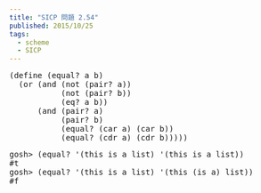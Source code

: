 ```yaml
---
title: "SICP 問題 2.54"
published: 2015/10/25
tags:
  - scheme
  - SICP
---
```



<pre class="code lang-scheme" data-lang="scheme" data-unlink><span class="synSpecial">(</span><span class="synStatement">define</span> <span class="synSpecial">(</span><span class="synIdentifier">equal?</span> a b<span class="synSpecial">)</span>
  <span class="synSpecial">(</span><span class="synStatement">or</span> <span class="synSpecial">(</span><span class="synStatement">and</span> <span class="synSpecial">(</span><span class="synIdentifier">not</span> <span class="synSpecial">(</span><span class="synIdentifier">pair?</span> a<span class="synSpecial">))</span>
           <span class="synSpecial">(</span><span class="synIdentifier">not</span> <span class="synSpecial">(</span><span class="synIdentifier">pair?</span> b<span class="synSpecial">))</span>
           <span class="synSpecial">(</span><span class="synIdentifier">eq?</span> a b<span class="synSpecial">))</span>
      <span class="synSpecial">(</span><span class="synStatement">and</span> <span class="synSpecial">(</span><span class="synIdentifier">pair?</span> a<span class="synSpecial">)</span>
           <span class="synSpecial">(</span><span class="synIdentifier">pair?</span> b<span class="synSpecial">)</span>
           <span class="synSpecial">(</span><span class="synIdentifier">equal?</span> <span class="synSpecial">(</span><span class="synIdentifier">car</span> a<span class="synSpecial">)</span> <span class="synSpecial">(</span><span class="synIdentifier">car</span> b<span class="synSpecial">))</span>
           <span class="synSpecial">(</span><span class="synIdentifier">equal?</span> <span class="synSpecial">(</span><span class="synIdentifier">cdr</span> a<span class="synSpecial">)</span> <span class="synSpecial">(</span><span class="synIdentifier">cdr</span> b<span class="synSpecial">)))))</span>
</pre>




<pre class="code" data-lang="" data-unlink>gosh&gt; (equal? &#39;(this is a list) &#39;(this is a list))
#t
gosh&gt; (equal? &#39;(this is a list) &#39;(this (is a) list))
#f</pre>


